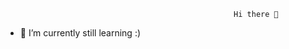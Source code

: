                           
                          
                          
                                                       Hi there 👋






- 🌱 I’m currently  still learning :)

